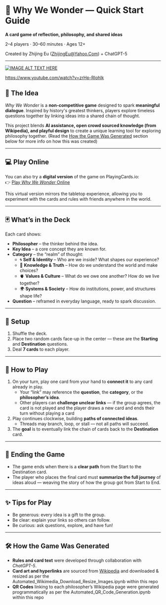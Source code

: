 # 🌟 Why We Wonder — Quick Start Guide

**A card game of reflection, philosophy, and shared ideas**  

2–4 players · 30–60 minutes · Ages 12+

Created by Zhijing Eu (ZhijingEu@Yahoo.Com) + ChatGPT-5

---

[![IMAGE ALT TEXT HERE](https://img.youtube.com/vi/zrHp-RIohlk/0.jpg)](https://www.youtube.com/watch?v=zrHp-RIohlk)

https://www.youtube.com/watch?v=zrHp-RIohlk

## 🎯 The Idea
*Why We Wonder* is a **non-competitive game** designed to spark **meaningful dialogue**. Inspired by history's greatest thinkers, players explore timeless questions together by linking ideas into a shared chain of thought.

This project blends **AI assistance, open crowd sourced knowledge (from Wikipedia), and playful design** to create a unique learning tool for exploring philosophy together. (Read the [How the Game Was Generated](#how-the-game-was-generated) section below for more info on how this was created)

---

## 💻 Play Online
You can also try a **digital version** of the game on PlayingCards.io:  
👉 [Play *Why We Wonder* Online](https://playingcards.io/bzcseg)

This virtual version mirrors the tabletop experience, allowing you to experiment with the cards and rules with friends anywhere in the world.

---

## 🃏 What’s in the Deck
Each card shows:
- **Philosopher** – the thinker behind the idea.
- **Key Idea** – a core concept they are known for.
- **Category** – the “realm” of thought:
  - 🌀 **Self & Identity** – Who are we inside? What shapes our experience?
  - 🧠 **Knowledge & Truth** – How do we understand the world and make choices?
  - 🫀 **Values & Culture** – What do we owe one another? How do we live together?
  - 🌍 **Systems & Society** – How do institutions, power, and structures shape life?
- **Question** – reframed in everyday language, ready to spark discussion.

---

## 🎲 Setup
1. Shuffle the deck.
2. Place two random cards face-up in the center — these are the **Starting** and **Destination** questions.
3. Deal **7 cards** to each player.

---

## 🔄 How to Play
1. On your turn, play one card from your hand to **connect it** to any card already in play.
   - Your “link” may reference the **question**, the **category**, or the **philosopher’s idea**.
   - Other players can **challenge unclear links** — if the group agrees, the card is not played and the player draws a new card and ends their turn without playing a card
2. Play continues clockwise, building **paths of connected ideas**.
   - Threads may branch, loop, or stall — not all paths will succeed.
3. The **goal** is to eventually link the chain of cards back to the **Destination** card.

---

## 🏁 Ending the Game
- The game ends when there is a **clear path** from the Start to the Destination card.
- The player who places the final card must **summarize the full journey** of ideas aloud — weaving the story of how the group got from Start to End.

---

## ✨ Tips for Play
- Be generous: every idea is a gift to the group.  
- Be clear: explain your links so others can follow.  
- Be curious: ask questions, explore, and have fun!  

---

## 🛠️ How the Game Was Generated
- **Rules and card text** were developed through collaboration with *ChatGPT-5*.  
- **Card art and hyperlinks** are sourced from [Wikipedia](https://wikipedia.com) and downloaded & resized as per the Automated_Wikimedia_Download_Resize_Images.ipynb within this repo  
- **QR Codes** linking to each philosopher’s Wikipedia page were generated programmatically as per the Automated_QR_Code_Generation.ipynb within this repo 
